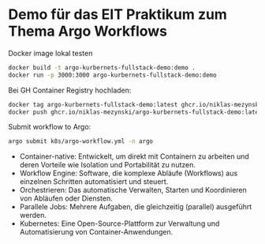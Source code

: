 # Demo für das EIT Praktikum zum Thema Argo Workflows

Docker image lokal testen

```bash
docker build -t argo-kurbernets-fullstack-demo:demo .
docker run -p 3000:3000 argo-kurbernets-fullstack-demo:demo
```

Bei GH Container Registry hochladen:

```bash
docker tag argo-kurbernets-fullstack-demo:latest ghcr.io/niklas-mezynski/argo-kurbernets-fullstack-demo:latest
docker push ghcr.io/niklas-mezynski/argo-kurbernets-fullstack-demo:latest
```

Submit workflow to Argo:

```bash
argo submit k8s/argo-workflow.yml -n argo
```

- Container-native: Entwickelt, um direkt mit Containern zu arbeiten und deren Vorteile wie Isolation und Portabilität zu nutzen.
- Workflow Engine: Software, die komplexe Abläufe (Workflows) aus einzelnen Schritten automatisiert und steuert.
- Orchestrieren: Das automatische Verwalten, Starten und Koordinieren von Abläufen oder Diensten.
- Parallele Jobs: Mehrere Aufgaben, die gleichzeitig (parallel) ausgeführt werden.
- Kubernetes: Eine Open-Source-Plattform zur Verwaltung und Automatisierung von Container-Anwendungen.
